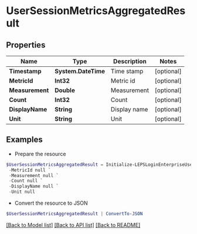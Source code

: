 # UserSessionMetricsAggregatedResult
## Properties

Name | Type | Description | Notes
------------ | ------------- | ------------- | -------------
**Timestamp** | **System.DateTime** | Time stamp | [optional] 
**MetricId** | **Int32** | Metric id | [optional] 
**Measurement** | **Double** | Measurement | [optional] 
**Count** | **Int32** | Count | [optional] 
**DisplayName** | **String** | Display name | [optional] 
**Unit** | **String** | Unit | [optional] 

## Examples

- Prepare the resource
```powershell
$UserSessionMetricsAggregatedResult = Initialize-LEPSLoginEnterpriseUserSessionMetricsAggregatedResult  -Timestamp null `
 -MetricId null `
 -Measurement null `
 -Count null `
 -DisplayName null `
 -Unit null
```

- Convert the resource to JSON
```powershell
$UserSessionMetricsAggregatedResult | ConvertTo-JSON
```

[[Back to Model list]](../README.md#documentation-for-models) [[Back to API list]](../README.md#documentation-for-api-endpoints) [[Back to README]](../README.md)

